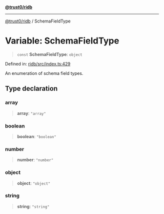 [**@trust0/ridb**](../README.md)

***

[@trust0/ridb](../README.md) / SchemaFieldType

# Variable: SchemaFieldType

> `const` **SchemaFieldType**: `object`

Defined in: [ridb/src/index.ts:429](https://github.com/trust0-project/RIDB/blob/85db3a9d2dcaff16a7ea58fa276d6e3c4d9e6eea/packages/ridb/src/index.ts#L429)

An enumeration of schema field types.

## Type declaration

### array

> **array**: `"array"`

### boolean

> **boolean**: `"boolean"`

### number

> **number**: `"number"`

### object

> **object**: `"object"`

### string

> **string**: `"string"`
